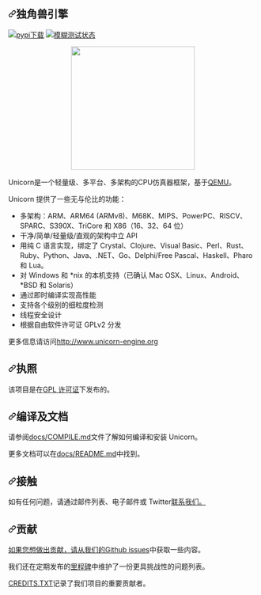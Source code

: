 <div class="Box-sc-g0xbh4-0 bJMeLZ js-snippet-clipboard-copy-unpositioned" data-hpc="true"><article class="markdown-body entry-content container-lg" itemprop="text"><h1 tabindex="-1" dir="auto"><a id="user-content-unicorn-engine" class="anchor" aria-hidden="true" tabindex="-1" href="#unicorn-engine"><svg class="octicon octicon-link" viewBox="0 0 16 16" version="1.1" width="16" height="16" aria-hidden="true"><path d="m7.775 3.275 1.25-1.25a3.5 3.5 0 1 1 4.95 4.95l-2.5 2.5a3.5 3.5 0 0 1-4.95 0 .751.751 0 0 1 .018-1.042.751.751 0 0 1 1.042-.018 1.998 1.998 0 0 0 2.83 0l2.5-2.5a2.002 2.002 0 0 0-2.83-2.83l-1.25 1.25a.751.751 0 0 1-1.042-.018.751.751 0 0 1-.018-1.042Zm-4.69 9.64a1.998 1.998 0 0 0 2.83 0l1.25-1.25a.751.751 0 0 1 1.042.018.751.751 0 0 1 .018 1.042l-1.25 1.25a3.5 3.5 0 1 1-4.95-4.95l2.5-2.5a3.5 3.5 0 0 1 4.95 0 .751.751 0 0 1-.018 1.042.751.751 0 0 1-1.042.018 1.998 1.998 0 0 0-2.83 0l-2.5 2.5a1.998 1.998 0 0 0 0 2.83Z"></path></svg></a><font style="vertical-align: inherit;"><font style="vertical-align: inherit;">独角兽引擎</font></font></h1>
<p dir="auto"><a href="https://pepy.tech/project/unicorn" rel="nofollow"><img src="https://camo.githubusercontent.com/bb92d421a173a61b0ecd03895809bc1bb211699bda4717fcacbf100abfab5fd1/68747470733a2f2f706570792e746563682f62616467652f756e69636f726e" alt="pypi下载" data-canonical-src="https://pepy.tech/badge/unicorn" style="max-width: 100%;"></a>
<a href="https://bugs.chromium.org/p/oss-fuzz/issues/list?sort=-opened&amp;can=1&amp;q=proj:unicorn" rel="nofollow"><img src="https://camo.githubusercontent.com/a44d1bce617efce6e7758a89e0d99d9c456846d688c2e60cf288d13aa85d1bea/68747470733a2f2f6f73732d66757a7a2d6275696c642d6c6f67732e73746f726167652e676f6f676c65617069732e636f6d2f6261646765732f756e69636f726e2e737667" alt="模糊测试状态" data-canonical-src="https://oss-fuzz-build-logs.storage.googleapis.com/badges/unicorn.svg" style="max-width: 100%;"></a></p>
<p align="center" dir="auto">
<a target="_blank" rel="noopener noreferrer" href="/unicorn-engine/unicorn/blob/master/docs/unicorn-logo.png"><img width="250" src="/unicorn-engine/unicorn/raw/master/docs/unicorn-logo.png" style="max-width: 100%;"></a>
</p>
<p dir="auto"><font style="vertical-align: inherit;"><font style="vertical-align: inherit;">Unicorn是一个轻量级、多平台、多架构的CPU仿真器框架，基于</font></font><a href="http://qemu.org" rel="nofollow"><font style="vertical-align: inherit;"><font style="vertical-align: inherit;">QEMU</font></font></a><font style="vertical-align: inherit;"><font style="vertical-align: inherit;">。</font></font></p>
<p dir="auto"><font style="vertical-align: inherit;"><font style="vertical-align: inherit;">Unicorn 提供了一些无与伦比的功能：</font></font></p>
<ul dir="auto">
<li><font style="vertical-align: inherit;"><font style="vertical-align: inherit;">多架构：ARM、ARM64 (ARMv8)、M68K、MIPS、PowerPC、RISCV、SPARC、S390X、TriCore 和 X86（16、32、64 位）</font></font></li>
<li><font style="vertical-align: inherit;"><font style="vertical-align: inherit;">干净/简单/轻量级/直观的架构中立 API</font></font></li>
<li><font style="vertical-align: inherit;"><font style="vertical-align: inherit;">用纯 C 语言实现，绑定了 Crystal、Clojure、Visual Basic、Perl、Rust、Ruby、Python、Java、.NET、Go、Delphi/Free Pascal、Haskell、Pharo 和 Lua。</font></font></li>
<li><font style="vertical-align: inherit;"><font style="vertical-align: inherit;">对 Windows 和 *nix 的本机支持（已确认 Mac OSX、Linux、Android、*BSD 和 Solaris）</font></font></li>
<li><font style="vertical-align: inherit;"><font style="vertical-align: inherit;">通过即时编译实现高性能</font></font></li>
<li><font style="vertical-align: inherit;"><font style="vertical-align: inherit;">支持各个级别的细粒度检测</font></font></li>
<li><font style="vertical-align: inherit;"><font style="vertical-align: inherit;">线程安全设计</font></font></li>
<li><font style="vertical-align: inherit;"><font style="vertical-align: inherit;">根据自由软件许可证 GPLv2 分发</font></font></li>
</ul>
<p dir="auto"><font style="vertical-align: inherit;"><font style="vertical-align: inherit;">更多信息请访问</font></font><a href="http://www.unicorn-engine.org" rel="nofollow"><font style="vertical-align: inherit;"><font style="vertical-align: inherit;">http://www.unicorn-engine.org</font></font></a></p>
<h2 tabindex="-1" dir="auto"><a id="user-content-license" class="anchor" aria-hidden="true" tabindex="-1" href="#license"><svg class="octicon octicon-link" viewBox="0 0 16 16" version="1.1" width="16" height="16" aria-hidden="true"><path d="m7.775 3.275 1.25-1.25a3.5 3.5 0 1 1 4.95 4.95l-2.5 2.5a3.5 3.5 0 0 1-4.95 0 .751.751 0 0 1 .018-1.042.751.751 0 0 1 1.042-.018 1.998 1.998 0 0 0 2.83 0l2.5-2.5a2.002 2.002 0 0 0-2.83-2.83l-1.25 1.25a.751.751 0 0 1-1.042-.018.751.751 0 0 1-.018-1.042Zm-4.69 9.64a1.998 1.998 0 0 0 2.83 0l1.25-1.25a.751.751 0 0 1 1.042.018.751.751 0 0 1 .018 1.042l-1.25 1.25a3.5 3.5 0 1 1-4.95-4.95l2.5-2.5a3.5 3.5 0 0 1 4.95 0 .751.751 0 0 1-.018 1.042.751.751 0 0 1-1.042.018 1.998 1.998 0 0 0-2.83 0l-2.5 2.5a1.998 1.998 0 0 0 0 2.83Z"></path></svg></a><font style="vertical-align: inherit;"><font style="vertical-align: inherit;">执照</font></font></h2>
<p dir="auto"><font style="vertical-align: inherit;"><font style="vertical-align: inherit;">该项目是在</font></font><a href="/unicorn-engine/unicorn/blob/master/COPYING"><font style="vertical-align: inherit;"><font style="vertical-align: inherit;">GPL 许可证</font></font></a><font style="vertical-align: inherit;"><font style="vertical-align: inherit;">下发布的。</font></font></p>
<h2 tabindex="-1" dir="auto"><a id="user-content-compilation--docs" class="anchor" aria-hidden="true" tabindex="-1" href="#compilation--docs"><svg class="octicon octicon-link" viewBox="0 0 16 16" version="1.1" width="16" height="16" aria-hidden="true"><path d="m7.775 3.275 1.25-1.25a3.5 3.5 0 1 1 4.95 4.95l-2.5 2.5a3.5 3.5 0 0 1-4.95 0 .751.751 0 0 1 .018-1.042.751.751 0 0 1 1.042-.018 1.998 1.998 0 0 0 2.83 0l2.5-2.5a2.002 2.002 0 0 0-2.83-2.83l-1.25 1.25a.751.751 0 0 1-1.042-.018.751.751 0 0 1-.018-1.042Zm-4.69 9.64a1.998 1.998 0 0 0 2.83 0l1.25-1.25a.751.751 0 0 1 1.042.018.751.751 0 0 1 .018 1.042l-1.25 1.25a3.5 3.5 0 1 1-4.95-4.95l2.5-2.5a3.5 3.5 0 0 1 4.95 0 .751.751 0 0 1-.018 1.042.751.751 0 0 1-1.042.018 1.998 1.998 0 0 0-2.83 0l-2.5 2.5a1.998 1.998 0 0 0 0 2.83Z"></path></svg></a><font style="vertical-align: inherit;"><font style="vertical-align: inherit;">编译及文档</font></font></h2>
<p dir="auto"><font style="vertical-align: inherit;"><font style="vertical-align: inherit;">请参阅</font></font><a href="/unicorn-engine/unicorn/blob/master/docs/COMPILE.md"><font style="vertical-align: inherit;"><font style="vertical-align: inherit;">docs/COMPILE.md</font></font></a><font style="vertical-align: inherit;"><font style="vertical-align: inherit;">文件了解如何编译和安装 Unicorn。</font></font></p>
<p dir="auto"><font style="vertical-align: inherit;"><font style="vertical-align: inherit;">更多文档可以在</font></font><a href="/unicorn-engine/unicorn/blob/master/docs/README.md"><font style="vertical-align: inherit;"><font style="vertical-align: inherit;">docs/README.md</font></font></a><font style="vertical-align: inherit;"><font style="vertical-align: inherit;">中找到。</font></font></p>
<h2 tabindex="-1" dir="auto"><a id="user-content-contact" class="anchor" aria-hidden="true" tabindex="-1" href="#contact"><svg class="octicon octicon-link" viewBox="0 0 16 16" version="1.1" width="16" height="16" aria-hidden="true"><path d="m7.775 3.275 1.25-1.25a3.5 3.5 0 1 1 4.95 4.95l-2.5 2.5a3.5 3.5 0 0 1-4.95 0 .751.751 0 0 1 .018-1.042.751.751 0 0 1 1.042-.018 1.998 1.998 0 0 0 2.83 0l2.5-2.5a2.002 2.002 0 0 0-2.83-2.83l-1.25 1.25a.751.751 0 0 1-1.042-.018.751.751 0 0 1-.018-1.042Zm-4.69 9.64a1.998 1.998 0 0 0 2.83 0l1.25-1.25a.751.751 0 0 1 1.042.018.751.751 0 0 1 .018 1.042l-1.25 1.25a3.5 3.5 0 1 1-4.95-4.95l2.5-2.5a3.5 3.5 0 0 1 4.95 0 .751.751 0 0 1-.018 1.042.751.751 0 0 1-1.042.018 1.998 1.998 0 0 0-2.83 0l-2.5 2.5a1.998 1.998 0 0 0 0 2.83Z"></path></svg></a><font style="vertical-align: inherit;"><font style="vertical-align: inherit;">接触</font></font></h2>
<p dir="auto"><a href="http://www.unicorn-engine.org/contact/" rel="nofollow"><font style="vertical-align: inherit;"></font></a><font style="vertical-align: inherit;"><font style="vertical-align: inherit;">如有任何问题，请通过邮件列表、电子邮件或 Twitter</font><a href="http://www.unicorn-engine.org/contact/" rel="nofollow"><font style="vertical-align: inherit;">联系我们。</font></a></font></p>
<h2 tabindex="-1" dir="auto"><a id="user-content-contribute" class="anchor" aria-hidden="true" tabindex="-1" href="#contribute"><svg class="octicon octicon-link" viewBox="0 0 16 16" version="1.1" width="16" height="16" aria-hidden="true"><path d="m7.775 3.275 1.25-1.25a3.5 3.5 0 1 1 4.95 4.95l-2.5 2.5a3.5 3.5 0 0 1-4.95 0 .751.751 0 0 1 .018-1.042.751.751 0 0 1 1.042-.018 1.998 1.998 0 0 0 2.83 0l2.5-2.5a2.002 2.002 0 0 0-2.83-2.83l-1.25 1.25a.751.751 0 0 1-1.042-.018.751.751 0 0 1-.018-1.042Zm-4.69 9.64a1.998 1.998 0 0 0 2.83 0l1.25-1.25a.751.751 0 0 1 1.042.018.751.751 0 0 1 .018 1.042l-1.25 1.25a3.5 3.5 0 1 1-4.95-4.95l2.5-2.5a3.5 3.5 0 0 1 4.95 0 .751.751 0 0 1-.018 1.042.751.751 0 0 1-1.042.018 1.998 1.998 0 0 0-2.83 0l-2.5 2.5a1.998 1.998 0 0 0 0 2.83Z"></path></svg></a><font style="vertical-align: inherit;"><font style="vertical-align: inherit;">贡献</font></font></h2>
<p dir="auto"><font style="vertical-align: inherit;"></font><a href="https://github.com/unicorn-engine/unicorn/issues"><font style="vertical-align: inherit;"><font style="vertical-align: inherit;">如果您想做出贡献，请从我们的Github issues</font></font></a><font style="vertical-align: inherit;"><font style="vertical-align: inherit;">中获取一些内容</font><font style="vertical-align: inherit;">。</font></font></p>
<p dir="auto"><font style="vertical-align: inherit;"><font style="vertical-align: inherit;">我们还在定期发布的</font></font><a href="https://github.com/unicorn-engine/unicorn/milestones"><font style="vertical-align: inherit;"><font style="vertical-align: inherit;">里程碑</font></font></a><font style="vertical-align: inherit;"><font style="vertical-align: inherit;">中维护了一份更具挑战性的问题列表。</font></font></p>
<p dir="auto"><a href="/unicorn-engine/unicorn/blob/master/CREDITS.TXT"><font style="vertical-align: inherit;"><font style="vertical-align: inherit;">CREDITS.TXT</font></font></a><font style="vertical-align: inherit;"><font style="vertical-align: inherit;">记录了我们项目的重要贡献者。</font></font></p>
</article></div>
